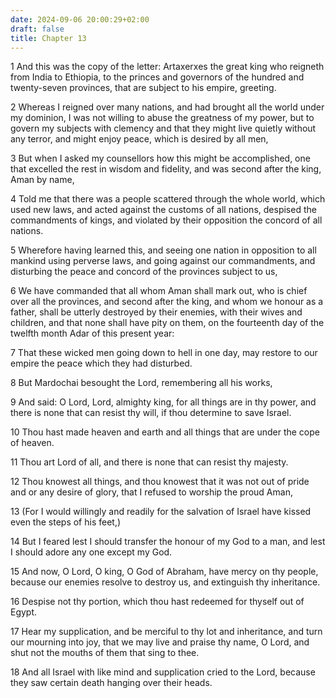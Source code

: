 ```yaml
---
date: 2024-09-06 20:00:29+02:00
draft: false
title: Chapter 13
---
```




1 And this was the copy of the letter: Artaxerxes the great king who reigneth from India to Ethiopia, to the princes and governors of the hundred and twenty-seven provinces, that are subject to his empire, greeting.

2 Whereas I reigned over many nations, and had brought all the world under my dominion, I was not willing to abuse the greatness of my power, but to govern my subjects with clemency and that they might live quietly without any terror, and might enjoy peace, which is desired by all men,

3 But when I asked my counsellors how this might be accomplished, one that excelled the rest in wisdom and fidelity, and was second after the king, Aman by name,

4 Told me that there was a people scattered through the whole world, which used new laws, and acted against the customs of all nations, despised the commandments of kings, and violated by their opposition the concord of all nations.

5 Wherefore having learned this, and seeing one nation in opposition to all mankind using perverse laws, and going against our commandments, and disturbing the peace and concord of the provinces subject to us,

6 We have commanded that all whom Aman shall mark out, who is chief over all the provinces, and second after the king, and whom we honour as a father, shall be utterly destroyed by their enemies, with their wives and children, and that none shall have pity on them, on the fourteenth day of the twelfth month Adar of this present year:

7 That these wicked men going down to hell in one day, may restore to our empire the peace which they had disturbed.

8 But Mardochai besought the Lord, remembering all his works,

9 And said: O Lord, Lord, almighty king, for all things are in thy power, and there is none that can resist thy will, if thou determine to save Israel.

10 Thou hast made heaven and earth and all things that are under the cope of heaven.

11 Thou art Lord of all, and there is none that can resist thy majesty.

12 Thou knowest all things, and thou knowest that it was not out of pride and or any desire of glory, that I refused to worship the proud Aman,

13 (For I would willingly and readily for the salvation of Israel have kissed even the steps of his feet,)

14 But I feared lest I should transfer the honour of my God to a man, and lest I should adore any one except my God.

15 And now, O Lord, O king, O God of Abraham, have mercy on thy people, because our enemies resolve to destroy us, and extinguish thy inheritance.

16 Despise not thy portion, which thou hast redeemed for thyself out of Egypt.

17 Hear my supplication, and be merciful to thy lot and inheritance, and turn our mourning into joy, that we may live and praise thy name, O Lord, and shut not the mouths of them that sing to thee.

18 And all Israel with like mind and supplication cried to the Lord, because they saw certain death hanging over their heads.

